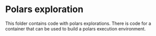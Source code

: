 # Polars exploration

This folder contains code with polars explorations. There is code for a container that can be used to build a polars execution environment.